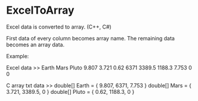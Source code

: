 # ExcelToArray
Excel data is converted to array. (C++, C#)

First data of every column becomes array name. The remaining data becomes an array data.

Example:

Excel data >> Earth     Mars      Pluto
              9.807     3.721     0.62
              6371      3389.5    1188.3
              7.753       0         0
              
C array txt data >> double[] Earth = { 9.807, 6371, 7.753 }
                    double[] Mars = { 3.721, 3389.5, 0 }
                    double[] Pluto = { 0.62, 1188.3, 0 }

